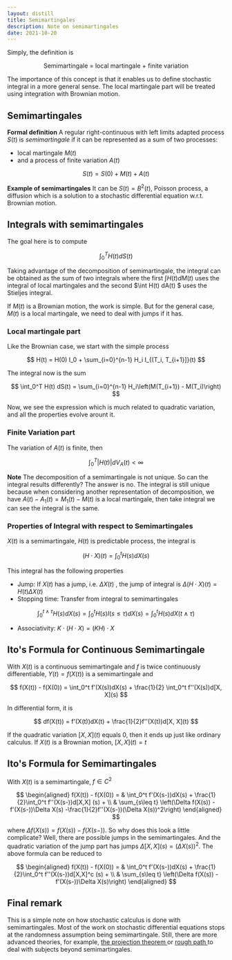 ```yaml
---
layout: distill
title: Semimartingales
description: Note on semimartingales
date: 2021-10-20
---
```

Simply, the definition is
<p style="text-align: center;">Semimartingale = local martingale + finite variation</p>

The importance of this concept is that it enables us to define stochastic integral in a more general sense. The local martingale part will be treated using integration with Brownian motion.

## Semimartingales

**Formal definition** A regular right-continuous with left limits adapted process $S(t)$ is *semimartingale* if it can be represented as a sum of two processes:

+ local martingale $M(t)$
+ and a process of finite variation $A(t)$

$$
S(t) = S(0) + M(t) + A(t)
$$

**Example of semimartingales** It can be $S(t)=B^2(t)$, Poisson process, a diffusion which is a solution to a stochastic differential equation w.r.t. Brownian motion.

## Integrals with semimartingales

The goal here is to compute

$$
\int_0^T H(t)dS(t)
$$

Taking advantage of the decomposition of semimartingale, the integral can be obtained as the sum of two integrals where the first $\int H(t) dM(t)$ uses the integral of local martingales and the second $\int H(t) dA(t) $ uses the Stieljes integral. 

If $M(t)$ is a Brownian motion, the work is simple. But for the general case, $M(t)$ is a local martingale, we need to deal with jumps if it has.

### Local martingale part

Like the Brownian case, we start with the simple process

$$
H(t) = H(0) I_0 + \sum_{i=0}^{n-1} H_i I_{(T_i, T_{i+1}]}(t)
$$

The integral now is the sum

$$
\int_0^T H(t) dS(t) = \sum_{i=0}^{n-1} H_i\left(M(T_{i+1}) - M(T_i)\right)
$$

Now, we see the expression which is much related to quadratic variation, and all the properties evolve arount it.

### Finite Variation part

The variation of $A(t)$ is finite, then

$$
\int_0^T \lvert H(t) \rvert dV_A(t) < \infty
$$

**Note** The decomposition of a semimartingale is not unique. So can the integral results differently? The answer is no. The integral is still unique because when considering another representation of decomposition, we have $A(t)-A_1(t)= M_1(t) - M(t)$ is a local martingale, then take integral we can see the integral is the same.

### Properties of Integral with respect to Semimartingales

$X(t)$ is a semimartingale, $H(t)$ is predictable process, the integral is

$$
(H \cdot X)(t) = \int_0^t H(s) dX(s)
$$

This integral has the following properties

- Jump: If $X(t)$ has a jump, i.e. $\Delta X(t)$ , the jump of integral is $\Delta (H \cdot X)(t) = H(t) \Delta X(t)$
- Stopping time: Transfer from integral to semimartingales

$$
\int_0^{t \wedge \tau} H(s)dX(s) = \int_0^t H(s) I(s \leq \tau) dX(s) = \int_0^t H(s)dX(t \wedge \tau)
$$

- Associativity: $K \cdot (H \cdot X) = (KH) \cdot X$

## Ito's Formula for Continuous Semimartingale

With $X(t)$ is a continuous semimartingale and $f$ is twice continuously differentiable, $Y(t) = f(X(t))$ is a semimartingale and 

$$
f(X(t)) - f(X(0)) = \int_0^t f'(X(s))dX(s) + \frac{1}{2} \int_0^t f''(X(s))d[X, X](s)
$$

In differential form, it is

$$
df(X(t)) = f'(X(t))dX(t) + \frac{1}{2}f''(X(t))d[X, X](t)
$$

If the quadratic variation $[X,X](t)$ equals $0$, then it ends up just like ordinary calculus. If $X(t)$ is a Brownian motion, $[X, X](t) = t$

## Ito's Formula for Semimartingales

With $X(t)$ is a semimartingale, $f \in C^2$

$$
\begin{aligned}
f(X(t)) - f(X(0)) = & \int_0^t f'(X(s-))dX(s) + \frac{1}{2}\int_0^t f''(X(s-))d[X,X] (s) + \\
& \sum_{s\leq t} \left(\Delta f(X(s)) - f'(X(s-))\Delta X(s) -\frac{1}{2}f''(X(s-))(\Delta X(s))^2\right)
\end{aligned}
$$

where $\Delta f(X(s)) = f(X(s)) - f(X(s-))$. So why does this look a little complicate? Well, there are possible jumps in the semimartingales. And the quadratic variation of the jump part has jumps $\Delta[X, X](s) = (\Delta X(s))^2$. The above formula can be reduced to

$$
\begin{aligned}
f(X(t)) - f(X(0)) = & \int_0^t f'(X(s-))dX(s) + \frac{1}{2}\int_0^t f''(X(s-))d[X,X]^c (s) + \\
& \sum_{s\leq t} \left(\Delta f(X(s)) - f'(X(s-))\Delta X(s)\right)
\end{aligned}
$$

## Final remark
This is a simple note on how stochastic calculus is done with semimartingales. Most of the work on stochastic differential equations stops at the randomness assumption being semimartingale. Still, there are more advanced theories, for example, <a href="https://almostsuremath.com/2016/10/21/the-projection-theorems/"> the projection theorem </a> or <a href="https://en.wikipedia.org/wiki/Rough_path"> rough path </a> to deal with subjects beyond semimartingales.
